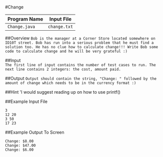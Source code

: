 #Change 

| Program Name | Input File |
|--------------|------------|
| `Change.java` | `change.txt` |  

##Overview
`Bob is the manager at a Corner Store located somewhere on ID10T street. Bob has run into a serious problem that he must find a solution too. He has no clue how to calculate change!!! Write Bob some code to calculate change and he will be very grateful :)`  

##Input  
`The first line of input contains the number of test cases to run. The next line contains 2 integers: the cost, amount paid.`  
  
##Output
`Output should contain the string, "Change: " followed by the amount of change which needs to be in the currency format :)`  

##Hint
'I would suggest reading up on how to use printf()
  
##Example Input File  
```
3  
12 20  
3 50  
17 23  
```
##Example Output To Screen
```
Change: $8.00  
Change: $47.00  
Change: $6.00
```
